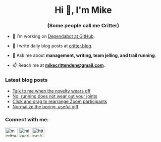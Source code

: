 <h1 align="center">Hi 👋, I'm Mike</h1>
<h3 align="center">(Some people call me Critter)</h3>

- 🔭 I’m working on [Dependabot at GitHub](https://github.com/features/security).

- 📝 I write daily blog posts at [critter.blog](https://critter.blog).

- 💬 Ask me about **management, writing, team jelling, and trail running**.

- 📫 Reach me at **mikecrittenden@gmail.com**.

### Latest blog posts
<!-- BLOG-POST-LIST:START -->
- [Talk to me when the novelty wears off](https://critter.blog/2022/11/29/talk-to-me-when-the-novelty-wears-off/)
- [No, running does not wear out your joints](https://critter.blog/2022/11/28/no-running-does-not-wear-out-your-joints/)
- [Click and drag to rearrange Zoom participants](https://critter.blog/2022/11/25/click-and-drag-to-rearrange-zoom-participants/)
- [Normalize the boring, useful gift](https://critter.blog/2022/11/24/normalize-the-boring-useful-gift/)
<!-- BLOG-POST-LIST:END -->

<h3 align="left">Connect with me:</h3>
<p align="left">
<a href="https://twitter.com/mcrittenden" target="blank"><img align="center" src="https://raw.githubusercontent.com/rahuldkjain/github-profile-readme-generator/master/src/images/icons/Social/twitter.svg" alt="mcrittenden" height="30" width="40" /></a>
<a href="https://linkedin.com/in/mikecrittenden" target="blank"><img align="center" src="https://raw.githubusercontent.com/rahuldkjain/github-profile-readme-generator/master/src/images/icons/Social/linked-in-alt.svg" alt="mikecrittenden" height="30" width="40" /></a>
<a href="https://critter.blog/feed/" target="blank"><img align="center" src="https://raw.githubusercontent.com/rahuldkjain/github-profile-readme-generator/master/src/images/icons/Social/rss.svg" alt="https://critter.blog/feed/" height="30" width="40" /></a>
</p>
